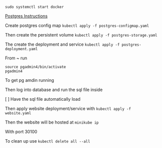 `sudo systemctl start docker`

[Postgres Instructions](https://phoenixnap.com/kb/postgresql-kubernetes)

Create postgres config map
`kubectl apply -f postgres-configmap.yaml`

Then create the persistent volume
`kubectl apply -f postgres-storage.yaml`

The create the deployment and service
`kubectl apply -f postgres-deployment.yaml`

From ~ run

```
source pgadmin4/bin/activate
pgadmin4
```

To get pg amdin running

Then log into database and run the sql file inside

[ ] Have the sql file automatically load

Then apply website deployment/service with
`kubectl apply -f website.yaml`

Then the website will be hosted at
`minikube ip`

With port 30100

To clean up use
`kubectl delete all --all`
